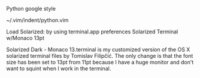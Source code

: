 Python google style

~/.vim/indent/python.vim

Load Solarized: by using terminal.app preferences
Solarized Terminal w/Monaco 13pt

Solarized Dark - Monaco 13.terminal is my customized version of the OS X solarized terminal files by Tomislav Filipčić. The only change is that the font size has been set to 13pt from 11pt because I have a huge monitor and don't want to squint when I work in the terminal.
